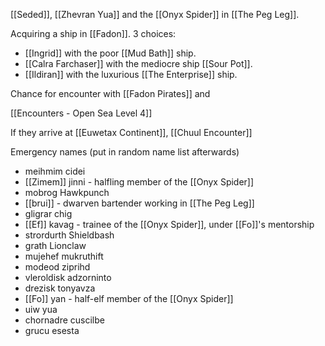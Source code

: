 [[Seded]], [[Zhevran Yua]] and the [[Onyx Spider]] in [[The Peg Leg]].

Acquiring a ship in [[Fadon]].
3 choices:
- [[Ingrid]] with the poor [[Mud Bath]] ship.
- [[Calra Farchaser]] with the mediocre ship [[Sour Pot]].
- [[Ildiran]] with the luxurious [[The Enterprise]] ship.

Chance for encounter with [[Fadon Pirates]] and 

[[Encounters - Open Sea Level 4]]

If they arrive at [[Euwetax Continent]], [[Chuul Encounter]]

Emergency names (put in random name list afterwards)
- meihmim cidei  
- [[Zimem]] jinni  - halfling member of the [[Onyx Spider]]
- mobrog Hawkpunch  
- [[brui]] - dwarven bartender working in [[The Peg Leg]]
- gligrar chig  
- [[Ef]] kavag  - trainee of the [[Onyx Spider]], under [[Fo]]'s mentorship
- strordurth Shieldbash  
- grath Lionclaw  
- mujehef mukruthift  
- modeod ziprihd  
- vleroldisk adzorninto  
- drezisk tonyavza  
- [[Fo]] yan  - half-elf member of the [[Onyx Spider]]
- uiw yua  
- chornadre cuscilbe  
- grucu esesta
